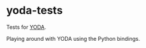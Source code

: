 yoda-tests
==========

Tests for [YODA][YODA].

Playing around with YODA using the Python bindings.

[YODA]: https://yoda.hepforge.org/
